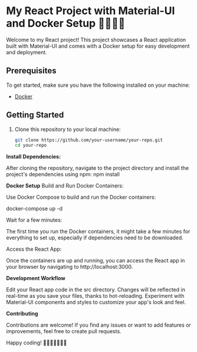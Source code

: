 # My React Project with Material-UI and Docker Setup 🚀🚀🚀🚀

Welcome to my React project! This project showcases a React application built with Material-UI and comes with a Docker setup for easy development and deployment.

## Prerequisites

To get started, make sure you have the following installed on your machine:

- [Docker](https://www.docker.com/products/docker-desktop)

## Getting Started

1. Clone this repository to your local machine:

   ```bash
   git clone https://github.com/your-username/your-repo.git
   cd your-repo
   
**Install Dependencies:**

After cloning the repository, navigate to the project directory and install the project's dependencies using npm:
npm install

**Docker Setup**
Build and Run Docker Containers:

Use Docker Compose to build and run the Docker containers:

docker-compose up -d

Wait for a few minutes:

The first time you run the Docker containers, it might take a few minutes for everything to set up, especially if dependencies need to be downloaded.

Access the React App:

Once the containers are up and running, you can access the React app in your browser by navigating to http://localhost:3000.

**Development Workflow**

Edit your React app code in the src directory.
Changes will be reflected in real-time as you save your files, thanks to hot-reloading.
Experiment with Material-UI components and styles to customize your app's look and feel.

**Contributing**

Contributions are welcome! If you find any issues or want to add features or improvements, feel free to create pull requests.

Happy coding! 🚀🚀🚀🚀🚀🚀🚀


